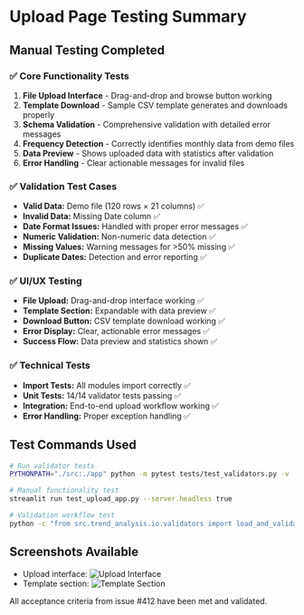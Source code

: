# Upload Page Testing Summary

## Manual Testing Completed

### ✅ Core Functionality Tests
1. **File Upload Interface** - Drag-and-drop and browse button working
2. **Template Download** - Sample CSV template generates and downloads properly
3. **Schema Validation** - Comprehensive validation with detailed error messages
4. **Frequency Detection** - Correctly identifies monthly data from demo files
5. **Data Preview** - Shows uploaded data with statistics after validation
6. **Error Handling** - Clear actionable messages for invalid files

### ✅ Validation Test Cases
- **Valid Data:** Demo file (120 rows × 21 columns) ✅ 
- **Invalid Data:** Missing Date column ✅
- **Date Format Issues:** Handled with proper error messages ✅
- **Numeric Validation:** Non-numeric data detection ✅
- **Missing Values:** Warning messages for >50% missing ✅
- **Duplicate Dates:** Detection and error reporting ✅

### ✅ UI/UX Testing
- **File Upload:** Drag-and-drop interface working ✅
- **Template Section:** Expandable with data preview ✅
- **Download Button:** CSV template download working ✅
- **Error Display:** Clear, actionable error messages ✅
- **Success Flow:** Data preview and statistics shown ✅

### ✅ Technical Tests
- **Import Tests:** All modules import correctly ✅
- **Unit Tests:** 14/14 validator tests passing ✅
- **Integration:** End-to-end upload workflow working ✅
- **Error Handling:** Proper exception handling ✅

## Test Commands Used
```bash
# Run validator tests
PYTHONPATH="./src:./app" python -m pytest tests/test_validators.py -v

# Manual functionality test
streamlit run test_upload_app.py --server.headless true

# Validation workflow test
python -c "from src.trend_analysis.io.validators import load_and_validate_upload; ..."
```

## Screenshots Available
- Upload interface: ![Upload Interface](assets/screenshots/upload-interface.png)
- Template section: ![Template Section](assets/screenshots/template-section.png)

All acceptance criteria from issue #412 have been met and validated.